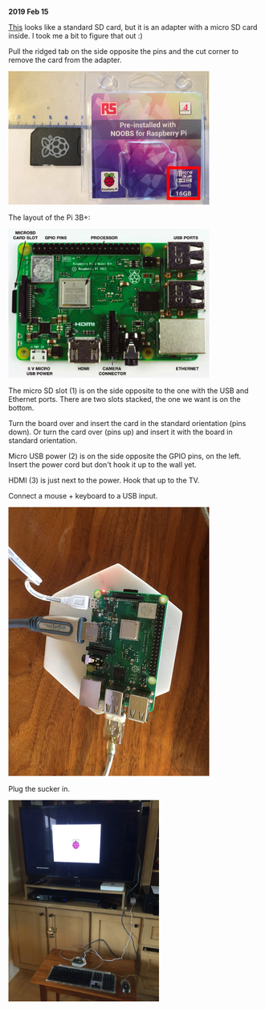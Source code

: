 <b>2019 Feb 15</b>

[This](https://www.amazon.com/gp/product/B01H5ZNOYG/ref=ppx_yo_dt_b_asin_title_o07_s00?ie=UTF8&psc=1) looks like a standard SD card, but it is an adapter with a micro SD card inside.  I took me a bit to figure that out  :)

Pull the ridged tab on the side opposite the pins and the cut corner to remove the card from the adapter.

<img src="../figs/not_micro.png" style="width: 400px;" />

The layout of the Pi 3B+:

<img src="../figs/layout.png" style="width: 400px;" />

The micro SD slot (1) is on the side opposite to the one with the USB and Ethernet ports.  There are two slots stacked, the one we want is on the bottom.  

Turn the board over and insert the card in the standard orientation (pins down).  Or turn the card over (pins up) and insert it with the board in standard orientation.

Micro USB power (2) is on the side opposite the GPIO pins, on the left.  Insert the power cord but don't hook it up to the wall yet.

HDMI (3) is just next to the power.  Hook that up to the TV.

Connect a mouse + keyboard to a USB input.

<img src="../figs/IMG_7191.JPG" style="width: 400px;" />

Plug the sucker in.

<img src="../figs/IMG_7190.JPG" style="height: 400px;" />
